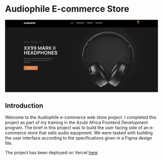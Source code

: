 # Audiophile E-commerce Store

![homepage_hero](public/readme_files/home_hero.png)

## Introduction

Welcome to the Audiophile e-commerce web store project. I completed this project as part of my training in the Azubi Africa Frontend Development program. The brief in this project was to build the user facing side of an e-commerce store that sells audio equipment. We were tasked with building the user interface according to the specifications given in a Figma design file.

The project has been deployed on Vercel [here](https://audiophile-ecommerce-project-delta.vercel.app/)